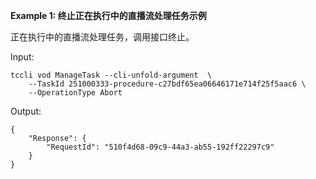 **Example 1: 终止正在执行中的直播流处理任务示例**

正在执行中的直播流处理任务，调用接口终止。

Input: 

```
tccli vod ManageTask --cli-unfold-argument  \
    --TaskId 251000333-procedure-c27bdf65ea06646171e714f25f5aac6 \
    --OperationType Abort
```

Output: 
```
{
    "Response": {
        "RequestId": "510f4d68-09c9-44a3-ab55-192ff22297c9"
    }
}
```

